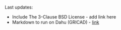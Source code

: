 Last updates:

- Include The 3-Clause BSD License - add link here
- Markdown to run on Dahu (GRICAD) - [link](https://github.com/GEOS-Chem-IGE/Getting-started/blob/main/Dahu.md)
